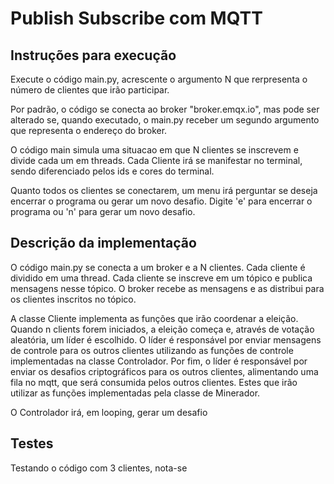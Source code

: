 # Publish Subscribe com MQTT

## Instruções para execução

Execute o código main.py, acrescente o argumento N que rerpresenta o número de clientes que irão participar. 

Por padrão, o código se conecta ao broker "broker.emqx.io", mas pode ser alterado se, quando executado, o main.py receber um segundo argumento que representa o endereço do broker. 


O código main simula uma situacao em que N clientes se inscrevem e divide cada um em threads. Cada Cliente irá se manifestar no terminal, sendo diferenciado pelos ids e cores do terminal. 

Quanto todos os clientes se conectarem, um menu irá perguntar se deseja encerrar o programa ou gerar um novo desafio. Digite 'e' para encerrar o programa ou 'n' para gerar um novo desafio.


## Descrição da implementação

O código main.py se conecta a um broker e a N clientes. Cada cliente é dividido em uma thread. Cada cliente se inscreve em um tópico e publica mensagens nesse tópico. O broker recebe as mensagens e as distribui para os clientes inscritos no tópico.

A classe Cliente implementa as funções que irão coordenar a eleição. Quando n clients forem iniciados, a eleição começa e, através de votação aleatória, um líder é escolhido. O líder é responsável por enviar mensagens de controle para os outros clientes utilizando as funções de controle implementadas na classe Controlador. Por fim, o líder é responsável por enviar os desafios criptográficos para os outros clientes, alimentando uma fila no mqtt, que será consumida pelos outros clientes. Estes que irão utilizar as funções implementadas pela classe de Minerador.  

O Controlador irá, em looping, gerar um desafio 



## Testes 

Testando o código com 3 clientes, nota-se 